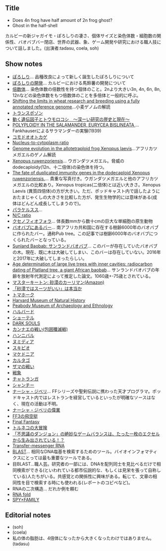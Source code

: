 ## Title
- Does 4n frog have half amount of 2n frog ghost?
- Ghost in the half-shell

カルビーの新ジャガイモ・ぽろしりの凄さ、個体サイズと染色体数・細胞数の関係性、バオバブバー閉店、世界の武器、象、ゲーム開発や研究における職人技について話しました。(出演者:tadasu, coela, soh)

## Show notes
- [ぽろしり](https://www.calbee.co.jp/newsrelease/181001.php)... 品種改良によって新しく誕生したぽろしりについて
- [ぽろしりの開発](https://wpb.shueisha.co.jp/news/economy/2019/06/02/108979/)... カルビーにおける馬鈴薯の開発について
- [倍数体](https://kotobank.jp/word/%E5%80%8D%E6%95%B0%E4%BD%93-598900)... 染色体数の倍数性を持つ個体のこと。2nより大きい3n, 4n, 6n, 8n, 12nなどの染色体数をもつ倍数体のことを多倍体と一般的に呼ぶ。
- [Shifting the limits in wheat research and breeding using a fully annotated reference genome](https://science.sciencemag.org/content/361/6403/eaar7191)...小麦ゲノムの解読
- [トランスポゾン](https://ja.wikipedia.org/wiki/%E3%83%88%E3%83%A9%E3%83%B3%E3%82%B9%E3%83%9D%E3%82%BE%E3%83%B3)
- [動く遺伝因子とトウモロコシ　～深ーい研究の歴史と現在～](https://www.megabank.tohoku.ac.jp/genome/archives/tag/%E3%83%88%E3%83%A9%E3%83%B3%E3%82%B9%E3%83%9D%E3%82%BE%E3%83%B3)
- [POLYPLOIDY IN THE SALAMANDER, EURYCEA BISLINEATA ](https://academic.oup.com/jhered/article-abstract/30/9/379/791427?redirectedFrom=PDF)... Fankhauserによるサラマンダーの実験(1939)
- [コモドオオトカゲ](https://ja.wikipedia.org/wiki/%E3%82%B3%E3%83%A2%E3%83%89%E3%82%AA%E3%82%AA%E3%83%88%E3%82%AB%E3%82%B2)
- [Nucleus-to-cytoplasm ratio](https://librepathology.org/wiki/Nucleus-to-cytoplasm_ratio)
- [Genome evolution in the allotetraploid frog Xenopus laevis](https://www.nature.com/articles/nature19840)...アフリカツメガエルのゲノム解読
- [Xenopus ruwenzoriensis](https://en.wikipedia.org/wiki/Uganda_clawed_frog)... ウガンダツメガエル。脅威のdodecaploidy(12n、十二倍体)の染色体を持つ。
- [The fate of duplicated immunity genes in the dodecaploid Xenopus ruwenzoriensis.](https://www.ncbi.nlm.nih.gov/pubmed/19273062)... 貴重な写真付き。ウガンダツメガエルと他のアフリカツメガエルの比較あり。Xenopus tropicas(二倍体)とは近い大きさ。Xenopus Laevis (異質四倍体)の方が大きい。ただ、ポッドキャスト内で話したようにおたまじゃくしの大きさを比較した方が、発生生物学的には意味がある(成体はどんどん成長してしまうので)。
- [パラケルスス](https://ja.wikipedia.org/wiki/%E3%83%91%E3%83%A9%E3%82%B1%E3%83%AB%E3%82%B9%E3%82%B9)...
- [N/C ratio](https://en.wikipedia.org/wiki/NC_ratio)
- [クセノフィオフォラ](https://ja.wikipedia.org/wiki/%E3%82%AF%E3%82%BB%E3%83%8E%E3%83%95%E3%82%A3%E3%82%AA%E3%83%95%E3%82%A9%E3%83%A9)... 体長数mmから数十cmの巨大な単細胞の原生動物
- [バオバブにあるバー](https://matome.naver.jp/odai/2139348699884464901)... 南アフリカ共和国に存在する樹齢6000年のバオバブに作られたバー。通称Pub tree。この記事では樹齢6000年のバオバブにつくられたバーとなっている。
- [Sunland Baobab: サンランドバオバブ](https://en.wikipedia.org/wiki/Sunland_Baobab)... このバーが存在していたバオバブの木。現在、既に木は大破してしまい、このバーは存在していない。2016年と2017年に大破してしまったらしい。
- [Age determination of large live trees with inner cavities: radiocarbon dating of Platland tree, a giant African baobab](https://link.springer.com/article/10.1007%2Fs13595-011-0107-x)... サンランドバオバブの年齢を放射年代測定によって推定した論文。1060歳+-75歳とされている。
- [マスターキートン: 砂漠のカーリマン(Amazon)](https://www.amazon.co.jp/MASTER%E3%82%AD%E3%83%BC%E3%83%88%E3%83%B3-1-%E3%83%93%E3%83%83%E3%82%B0%E3%82%B3%E3%83%9F%E3%83%83%E3%82%AF%E3%82%B9-%E5%8B%9D%E9%B9%BF-%E5%8C%97%E6%98%9F/dp/4091816916)
- [「砂漠ではスーツがいい」は本当か](https://srdk.rakuten.jp/entry/2017/01/31/110000)
- [トマホーク](https://ja.wikipedia.org/wiki/%E3%83%88%E3%83%9E%E3%83%9B%E3%83%BC%E3%82%AF)
- [Harvard Museum of Natural History](https://hmnh.harvard.edu/)
- [Peabody Museum of Archaeology and Ethnology](https://www.peabody.harvard.edu/)
- [ハルバード](https://ja.wikipedia.org/wiki/%E3%83%8F%E3%83%AB%E3%83%90%E3%83%BC%E3%83%89)
- [ショーテル](https://ja.wikipedia.org/wiki/%E3%82%B7%E3%83%A7%E3%83%BC%E3%83%86%E3%83%AB)
- [DARK SOULS](https://ja.wikipedia.org/wiki/DARK_SOULS)
- [カンナエの戦い(包囲殲滅戦)](https://ja.wikipedia.org/wiki/%E3%82%AB%E3%83%B3%E3%83%8A%E3%82%A8%E3%81%AE%E6%88%A6%E3%81%84)
- [ハンニバル](https://ja.wikipedia.org/wiki/%E3%83%8F%E3%83%B3%E3%83%8B%E3%83%90%E3%83%AB)
- [ヌミディア](https://ja.wikipedia.org/wiki/%E3%83%8C%E3%83%9F%E3%83%87%E3%82%A3%E3%82%A2)
- [スキピオ](https://ja.wikipedia.org/wiki/%E3%82%B9%E3%82%AD%E3%83%94%E3%82%AA%E3%83%BB%E3%82%A2%E3%83%95%E3%83%AA%E3%82%AB%E3%83%8C%E3%82%B9)
- [マケドニア](https://ja.wikipedia.org/wiki/%E3%83%9E%E3%82%B1%E3%83%89%E3%83%8B%E3%82%A2)
- [カルタゴ](https://ja.wikipedia.org/wiki/%E3%82%AB%E3%83%AB%E3%82%BF%E3%82%B4)
- [ザマの戦い](https://ja.wikipedia.org/wiki/%E3%82%B6%E3%83%9E%E3%81%AE%E6%88%A6%E3%81%84)
- [戦象](https://ja.wikipedia.org/wiki/%E6%88%A6%E8%B1%A1)
- [チャトランガ](https://ja.wikipedia.org/wiki/%E3%83%81%E3%83%A3%E3%83%88%E3%83%A9%E3%83%B3%E3%82%AC)
- [シャンチー](https://ja.wikipedia.org/wiki/%E3%82%B7%E3%83%A3%E3%83%B3%E3%83%81%E3%83%BC)
- [ナーシャ・ジベリ](https://ja.wikipedia.org/wiki/%E3%83%8A%E3%83%BC%E3%82%B7%E3%83%A3%E3%83%BB%E3%82%B8%E3%83%99%E3%83%AA)... FFシリーズや聖剣伝説に携わった天才プログラマ。ポッドキャスト内ではレストランを経営しているといったが明確なソースはなく、現在の活動は不明。
- [ナーシャ・ジベリの偉業](http://sfushigi.com/2017/03/02/post-300/)
- [FF3の飛空挺](https://www.youtube.com/watch?v=4PV3rTFoxrA)
- [Final Fantasy](https://www.finalfantasy.com/)
- [トルネコの大冒険](https://ja.wikipedia.org/wiki/%E3%83%88%E3%83%AB%E3%83%8D%E3%82%B3%E3%81%AE%E5%A4%A7%E5%86%92%E9%99%BA_%E4%B8%8D%E6%80%9D%E8%AD%B0%E3%81%AE%E3%83%80%E3%83%B3%E3%82%B8%E3%83%A7%E3%83%B3)
- [「不思議のダンジョン」の絶妙なゲームバランスは、たった一枚のエクセルから生み出されている！？](https://news.denfaminicogamer.jp/projectbook/dungeon)
- [Transfer-messenger RNA](https://en.wikipedia.org/wiki/Transfer-messenger_RNA)
- [BLAST](https://blast.ncbi.nlm.nih.gov/Blast.cgi)... 相同なDNA塩基を検索するためのツール。バイオインフォマティクスにとっては最も重要なツールである。
- 目BLAST...職人芸。研究者の一部には、DNAを配列同士を見比べるだけで相同検索ができる(といわれている都市伝説的な、もしくは見栄を張って自称している)人たちがいる。共感覚との関係性に興味がある。転じて、文章の相同性を目で検索する時にも使われる(レポートのコピペなど)。
- RNAの二次構造... だれか例を頼む
- [RNA fold](http://rna.tbi.univie.ac.at/cgi-bin/RNAWebSuite/RNAfold.cgi)
- [SPY×FAMILY](https://shonenjumpplus.com/episode/10834108156648240735)

## Editorial notes
- (soh)
- (coela)
- 私の体の脂肪は、4倍体になったから大きくなったわけではありません。 (tadasu)
